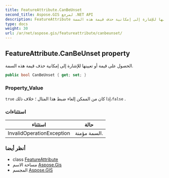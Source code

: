 ```yaml
---
title: FeatureAttribute.CanBeUnset
second_title: Aspose.GIS لمرجع .NET API
description: FeatureAttribute ملكية. الحصول على قيمة أو تعيينها للإشارة إلى إمكانية حذف قيمة هذه السمة.
type: docs
weight: 30
url: /ar/net/aspose.gis/featureattribute/canbeunset/
---
```

## FeatureAttribute.CanBeUnset property

الحصول على قيمة أو تعيينها للإشارة إلى إمكانية حذف قيمة هذه السمة.

```csharp
public bool CanBeUnset { get; set; }
```

### Property_Value

`true` إذا كان من الممكن إلغاء ضبط هذا المثال ؛ خلاف ذلك،`false` .

### استثناءات

| استثناء | حالة |
| --- | --- |
| InvalidOperationException | السمة مؤمنة. |

### أنظر أيضا

* class [FeatureAttribute](../)
* مساحة الاسم [Aspose.Gis](../../featureattribute/)
* المجسم [Aspose.GIS](../../../)


